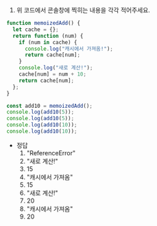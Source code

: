 1. 위 코드에서 콘솔창에 찍히는 내용을 각각 적어주세요.

```javascript
function memoizedAdd() {
  let cache = {};
  return function (num) {
    if (num in cache) {
      console.log("캐시에서 가져옴!");
      return cache[num];
    }
    console.log("새로 계산!");
    cache[num] = num + 10;
    return cache[num];
  };
}

const add10 = memoizedAdd();
console.log(add10(5));
console.log(add10(5));
console.log(add10(10));
console.log(add10(10));
```

- 정답
  1. "ReferenceError"
  2. "새로 계산!"
  3. 15
  4. "캐시에서 가져옴"
  5. 15
  6. "새로 계산!"
  7. 20
  8. "캐시에서 가져옴"
  9. 20
